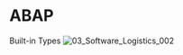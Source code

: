 # ABAP
Built-in Types
![03_Software_Logistics_002](https://github.com/user-attachments/assets/e2fe8bf9-e06f-4acf-9be9-f891b91ef4a0)
